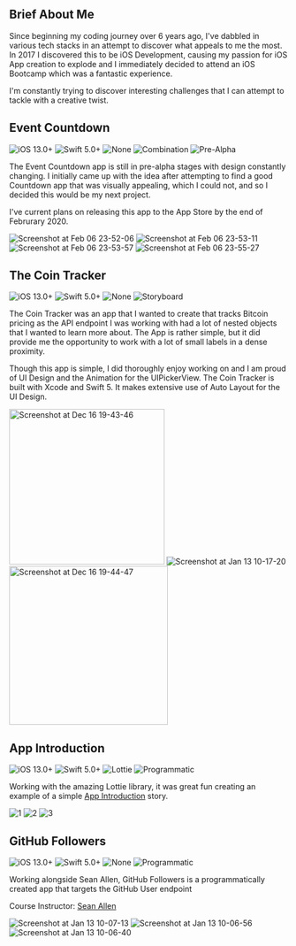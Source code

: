 ## Brief About Me

Since beginning my coding journey over 6 years ago, I've dabbled in various tech stacks in an attempt to discover what appeals to me the most. In 2017 I discovered this to be iOS Development, causing my passion for iOS App creation to explode and I immediately decided to attend an iOS Bootcamp which was a fantastic experience.

I'm constantly trying to discover interesting challenges that I can attempt to tackle with a creative twist.

## Event Countdown

![iOS 13.0+](https://img.shields.io/badge/iOS-13.0%2B-blue)
![Swift 5.0+](https://img.shields.io/badge/Swift-5.0%2B-orange)
![None](https://img.shields.io/badge/Libraries-None-red)
![Combination](https://img.shields.io/badge/Build-Combination-green)
![Pre-Alpha](https://img.shields.io/badge/Stage-Pre--Alpha-yellow)

The Event Countdown app is still in pre-alpha stages with design constantly changing. I initially came up with the idea after attempting to find a good Countdown app that was visually appealing, which I could not, and so I decided this would be my next project.

I've current plans on releasing this app to the App Store by the end of Februrary 2020.

![Screenshot at Feb 06 23-52-06](https://user-images.githubusercontent.com/6439751/73988982-37210e00-493c-11ea-85e7-c00158be90d1.png) ![Screenshot at Feb 06 23-53-11](https://user-images.githubusercontent.com/6439751/73988980-36887780-493c-11ea-916e-523cb2a9f86a.png) ![Screenshot at Feb 06 23-53-57](https://user-images.githubusercontent.com/6439751/73988979-35efe100-493c-11ea-9a67-e951a18bc337.png)
![Screenshot at Feb 06 23-55-27](https://user-images.githubusercontent.com/6439751/73988975-34beb400-493c-11ea-8e82-dbaca21e31b6.png)

## The Coin Tracker

![iOS 13.0+](https://img.shields.io/badge/iOS-13.0%2B-blue)
![Swift 5.0+](https://img.shields.io/badge/Swift-5.0%2B-orange)
![None](https://img.shields.io/badge/Libraries-None-red)
![Storyboard](https://img.shields.io/badge/Build-Storyboard-green)

The Coin Tracker was an app that I wanted to create that tracks Bitcoin pricing as the API endpoint I was working with had a lot of nested objects that I wanted to learn more about. The App is rather simple, but it did provide me the opportunity to work with a lot of small labels in a dense proximity.

Though this app is simple, I did thoroughly enjoy working on and I am proud of UI Design and the Animation for the UIPickerView. The Coin Tracker is built with Xcode and Swift 5. It makes extensive use of Auto Layout for the UI Design.

<img width="281" alt="Screenshot at Dec 16 19-43-46" src="https://user-images.githubusercontent.com/6439751/70937642-89306c00-203c-11ea-8cea-0814558be78c.png"> ![Screenshot at Jan 13 10-17-20](https://user-images.githubusercontent.com/6439751/72247958-f14b8100-35ed-11ea-9c1b-44dff75c8d49.png) <img width="287" alt="Screenshot at Dec 16 19-44-47" src="https://user-images.githubusercontent.com/6439751/70937662-9188a700-203c-11ea-9d00-7a6b96a44196.png">

## App Introduction

![iOS 13.0+](https://img.shields.io/badge/iOS-13.0%2B-blue)
![Swift 5.0+](https://img.shields.io/badge/Swift-5.0%2B-orange)
![Lottie](https://img.shields.io/badge/Libraries-Lottie-red)
![Programmatic](https://img.shields.io/badge/Build-Programmatic-green)

Working with the amazing Lottie library, it was great fun creating an example of a simple [App Introduction](https://github.com/Blakey47/App-Introcution-Story) story. 

![1](https://user-images.githubusercontent.com/6439751/72733328-8969dd00-3b8f-11ea-9928-083960d4a386.gif)
![2](https://user-images.githubusercontent.com/6439751/72733327-8969dd00-3b8f-11ea-8239-543092705cc7.gif)
![3](https://user-images.githubusercontent.com/6439751/72733326-8969dd00-3b8f-11ea-8b06-0c87a36b6dde.gif)

## GitHub Followers

![iOS 13.0+](https://img.shields.io/badge/iOS-13.0%2B-blue)
![Swift 5.0+](https://img.shields.io/badge/Swift-5.0%2B-orange)
![None](https://img.shields.io/badge/Libraries-None-red)
![Programmatic](https://img.shields.io/badge/Build-Programmatic-green)

Working alongside Sean Allen, GitHub Followers is a programmatically created app that targets the GitHub User endpoint

Course Instructor: [Sean Allen](seanallen.co)

![Screenshot at Jan 13 10-07-13](https://user-images.githubusercontent.com/6439751/72247311-851c4d80-35ec-11ea-9188-fb07c9fe7585.png)
![Screenshot at Jan 13 10-06-56](https://user-images.githubusercontent.com/6439751/72247312-851c4d80-35ec-11ea-8b44-92d54d96eecb.png)
![Screenshot at Jan 13 10-06-40](https://user-images.githubusercontent.com/6439751/72247313-851c4d80-35ec-11ea-8a4d-50897214f0fb.png)


